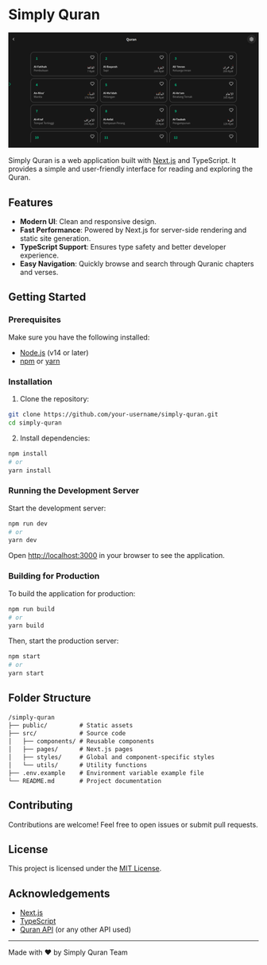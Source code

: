# Simply Quran

![Project Demo](https://github.com/revxcode/simply-quran/blob/main/demo.png)

Simply Quran is a web application built with [Next.js](https://nextjs.org/) and TypeScript. It provides a simple and user-friendly interface for reading and exploring the Quran.

## Features

- **Modern UI**: Clean and responsive design.
- **Fast Performance**: Powered by Next.js for server-side rendering and static site generation.
- **TypeScript Support**: Ensures type safety and better developer experience.
- **Easy Navigation**: Quickly browse and search through Quranic chapters and verses.

## Getting Started

### Prerequisites

Make sure you have the following installed:

- [Node.js](https://nodejs.org/) (v14 or later)
- [npm](https://www.npmjs.com/) or [yarn](https://yarnpkg.com/)

### Installation

1. Clone the repository:

```bash
git clone https://github.com/your-username/simply-quran.git
cd simply-quran
```

2. Install dependencies:

```bash
npm install
# or
yarn install
```

### Running the Development Server

Start the development server:

```bash
npm run dev
# or
yarn dev
```

Open [http://localhost:3000](http://localhost:3000) in your browser to see the application.

### Building for Production

To build the application for production:

```bash
npm run build
# or
yarn build
```

Then, start the production server:

```bash
npm start
# or
yarn start
```

## Folder Structure

```
/simply-quran
├── public/         # Static assets
├── src/            # Source code
│   ├── components/ # Reusable components
│   ├── pages/      # Next.js pages
│   ├── styles/     # Global and component-specific styles
│   └── utils/      # Utility functions
├── .env.example    # Environment variable example file
└── README.md       # Project documentation
```

## Contributing

Contributions are welcome! Feel free to open issues or submit pull requests.

## License

This project is licensed under the [MIT License](LICENSE).

## Acknowledgements

- [Next.js](https://nextjs.org/)
- [TypeScript](https://www.typescriptlang.org/)
- [Quran API](https://alquran.cloud/) (or any other API used)

---

Made with ❤️ by Simply Quran Team
